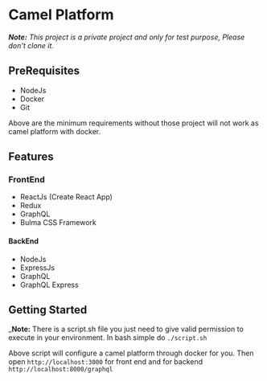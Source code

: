 # Camel Platform

_**Note:** This project is a private project and only for test purpose, Please don't clone it._

## PreRequisites

- NodeJs
- Docker
- Git

Above are the minimum requirements without those project will not work as camel platform with docker.

## Features

### FrontEnd

- ReactJs (Create React App)
- Redux
- GraphQL
- Bulma CSS Framework

#### BackEnd

- NodeJs
- ExpressJs
- GraphQL
- GraphQL Express

## Getting Started

\_**Note:** There is a script.sh file you just need to give valid permission to execute in your environment. In bash simple do `./script.sh`

Above script will configure a camel platform through docker for you.
Then open `http://localhost:3000` for front end and for backend `http://localhost:8000/graphql`
